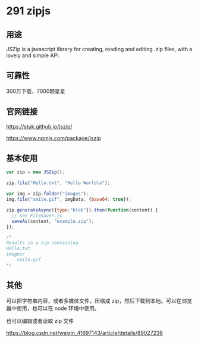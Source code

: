 # 291 zipjs

## 用途

JSZip is a javascript library for creating, reading and editing .zip files, with a lovely and simple API.

## 可靠性

300万下载，7000颗星星

## 官网链接

https://stuk.github.io/jszip/

https://www.npmjs.com/package/jszip

## 基本使用

```js
var zip = new JSZip();

zip.file("Hello.txt", "Hello World\n");

var img = zip.folder("images");
img.file("smile.gif", imgData, {base64: true});

zip.generateAsync({type:"blob"}).then(function(content) {
  // see FileSaver.js
  saveAs(content, "example.zip");
});

/*
Results in a zip containing
Hello.txt
images/
    smile.gif
*/
```

## 其他

可以把字符串内容，或者多媒体文件，压缩成 zip，然后下载到本地。可以在浏览器中使用，也可以在 node 环境中使用。

也可以编辑或者读取 zip 文件

https://blog.csdn.net/weixin_41697143/article/details/89027238

